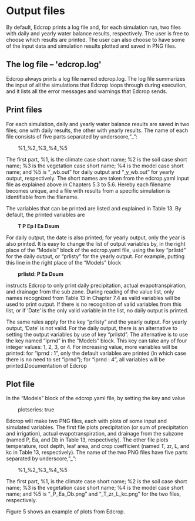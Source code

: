 # Output files
By default, Edcrop prints a log file and, for each simulation run, two files with daily and yearly water
balance results, respectively. The user is free to choose which results are printed. The user can also choose
to have some of the input data and simulation results plotted and saved in PNG files.

## The log file – 'edcrop.log'
Edcrop always prints a log file named edcrop.log. The log file summarizes the input of all the simulations
that Edcrop loops through during execution, and it lists all the error messages and warnings that Edcrop
sends.

## Print files
For each simulation, daily and yearly water balance results are saved in two files; one with daily results, the
other with yearly results. The name of each file consists of five parts separated by underscore,”_”:

&ensp;&ensp;&ensp;&ensp; %1_%2_%3_%4_%5

The first part, %1, is the climate case short name; %2 is the soil case short name; %3 is the vegetation case
short name; %4 is the model case short name; and %5 is “_wb.out” for daily output and “_y_wb.out” for
yearly output, respectively. The short names are taken from the edcrop.yaml input file as explained above
in Chapters 5.3 to 5.6. Hereby each filename becomes unique, and a file with results from a specific
simulation is identifiable from the filename.

The variables that can be printed are listed and explained in Table 13. By default, the printed variables are


&ensp;&ensp;&ensp;&ensp; **T P Ep I Ea Dsum**

For daily output, the date is also printed; for yearly output, only the year is also printed.
It is easy to change the list of output variables by, in the right place of the “Models” block of the
edcrop.yaml file, using the key “prlistd” for the daily output, or “prlisty” for the yearly output. For example,
putting this line in the right place of the “Models” block


&ensp;&ensp;&ensp;&ensp; **prlistd: P Ea Dsum**

instructs Edcrop to only print daily precipitation, actual evapotranspiration, and drainage from the sub
zone. During reading of the value list, only names recognized from Table 13 in Chapter 7.4 as valid
variables will be used to print output. If there is no recognition of valid variables from this list, or if ‘Date’ is
the only valid variable in the list, no daily output is printed.

The same rules apply for the key “prlisty” and the yearly output. For yearly output, ‘Date’ is not valid.
For the daily output, there is an alternative to setting the output variables by use of key “prlistd”. The
alternative is to use the key named “iprnd” in the “Models” block. This key can take any of four integer
values: 1, 2, 3, or 4. For increasing value, more variables will be printed: for “iprnd : 1”, only the default
variables are printed (in which case there is no need to set “iprnd”); for “iprnd : 4”, all variables will be
printed.Documentation of Edcrop

## Plot file

In the “Models” block of the edcrop.yaml file, by setting the key and value

&ensp;&ensp;&ensp;&ensp; plotseries: true

Edcrop will make two PNG files, each with plots of some input and simulated variables. The first file plots
precipitation (or sum of precipitation and irrigation), actual evapotranspiration, and drainage from the
subzone (named P, Ea, and Db in Table 13, respectively). The other file plots temperature, root depth, leaf
area, and crop coefficient (named T, zr, L, and kc in Table 13, respectively).
The name of the two PNG files have five parts separated by underscore,”_”:

&ensp;&ensp;&ensp;&ensp; %1_%2_%3_%4_%5

The first part, %1, is the climate case short name; %2 is the soil case short name; %3 is the vegetation case
short name; %4 is the model case short name; and %5 is “_P_Ea_Db.png” and “_T_zr_L_kc.png” for the two
files, respectively.

Figure 5 shows an example of plots from Edcrop.